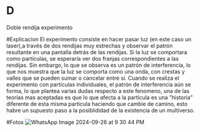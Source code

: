 # D
Doble rendija experimento


#Explicacion
El experimento consiste en hacer pasar luz  (en este caso un laser),a través de dos rendijas muy estrechas y observar el patrón resultante en una pantalla detrás de las rendijas. Si la luz se comportara como partículas, se esperaría ver dos franjas correspondientes a las rendijas. Sin embargo, lo que se observa es un patrón de interferencia, lo que nos muestra  que la luz se comporta como una onda, con crestas y valles que se pueden sumar o cancelar entre sí. Cuando se realiza el experimento con partículas individuales, el patrón de interferencia aún se forma, lo que plantea varias dudas respecto a este fenomeno, una de las teorias mas aceptadas es que lo que afecta a la particula es una "historia" diferente de esta misma particula haciendo que cambie de camino, esto habre un supuesto paso a la posiblididad de la existencia de un multiverso.


#Fotos 
![WhatsApp Image 2024-09-26 at 9 30 44 PM](https://github.com/user-attachments/assets/94b910dd-6cdb-42b1-b18a-5d31391b7fca)
